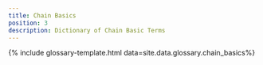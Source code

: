 ```yaml
---
title: Chain Basics
position: 3
description: Dictionary of Chain Basic Terms
---
```


{% include glossary-template.html data=site.data.glossary.chain_basics%}